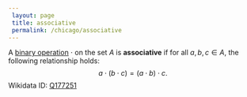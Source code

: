 ```yaml
---
 layout: page
 title: associative
 permalink: /chicago/associative
---
```

A [binary operation](https://defsmath.github.io/DefsMath/binary_operation) $\cdot$ on the set $A$ is **associative** if for all $a,b,c \in A$, the following relationship holds: $$a\cdot (b\cdot c) = (a\cdot b)\cdot c.$$
Wikidata ID: [Q177251](https://www.wikidata.org/wiki/Q177251)